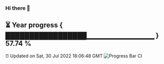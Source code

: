 ### Hi there 👋
⏳ Year progress { █████████████████▁▁▁▁▁▁▁▁▁▁▁▁▁ } 57.74 %
---
⏰ Updated on Sat, 30 Jul 2022 18:06:48 GMT
![Progress Bar CI](https://github.com/Moyi321/Moyi321/workflows/Progress%20Bar%20CI/badge.svg)
